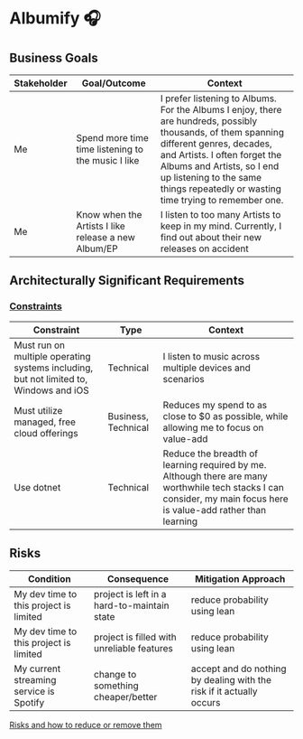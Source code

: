 # Albumify 🎧

## Business Goals

| Stakeholder | Goal/Outcome | Context |
| --- | --- | --- |
| Me | Spend more time time listening to the music I like | I prefer listening to Albums. For the Albums I enjoy, there are hundreds, possibly thousands, of them spanning different genres, decades, and Artists. I often forget the Albums and Artists, so I end up listening to the same things repeatedly or wasting time trying to remember one.
| Me | Know when the Artists I like release a new Album/EP | I listen to too many Artists to keep in my mind. Currently, I find out about their new releases on accident |

## Architecturally Significant Requirements

### [Constraints](https://github.com/GoFightNguyen/design-it/blob/main/part-2-architecture-design-fundamentals/chapter-5-dig-for-architecturally-significant-requirements.md#limit-design-options-with-constraints)

| Constraint | Type | Context |
| --- | --- | --- |
| Must run on multiple operating systems including, but not limited to, Windows and iOS | Technical | I listen to music across multiple devices and scenarios |
| Must utilize managed, free cloud offerings | Business, Technical | Reduces my spend to as close to $0 as possible, while allowing me to focus on value-add |
| Use dotnet | Technical | Reduce the breadth of learning required by me. Although there are many worthwhile tech stacks I can consider, my main focus here is value-add rather than learning |

## Risks

| Condition | Consequence | Mitigation Approach |
| --- | --- | --- |
| My dev time to this project is limited | project is left in a hard-to-maintain state | reduce probability using lean |
| My dev time to this project is limited | project is filled with unreliable features | reduce probability using lean |
| My current streaming service is Spotify | change to something cheaper/better | accept and do nothing by dealing with the risk if it actually occurs |

[Risks and how to reduce or remove them](https://github.com/GoFightNguyen/design-it/blob/main/part-2-architecture-design-fundamentals/chapter-3-devise-a-design-strategy.md#let-risk-be-your-guide)